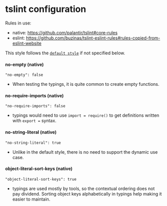 # tslint configuration
Rules in use:
* native: https://github.com/palantir/tslint#core-rules
* eslint: https://github.com/buzinas/tslint-eslint-rules#rules-copied-from-eslint-website

This style follows the [`default style`](../default/tslint.md) if not specified below.

#### no-empty (native)
`"no-empty": false`
* When testing the typings, it is quite common to create empty functions.

#### no-require-imports (native)
`"no-require-imports": false`
* typings would need to use `import = require()` to get definitions written with `export =` syntax.

#### no-string-literal (native)
`"no-string-literal": true`
* Unlike in the default style, there is no need to support the dynamic use case.

#### object-literal-sort-keys (native)
`"object-literal-sort-keys": true`
* typings are used mostly by tools, so the contextual ordering does not pay dividend. Sorting object keys alphabetically in typings help making it easier to maintain.
